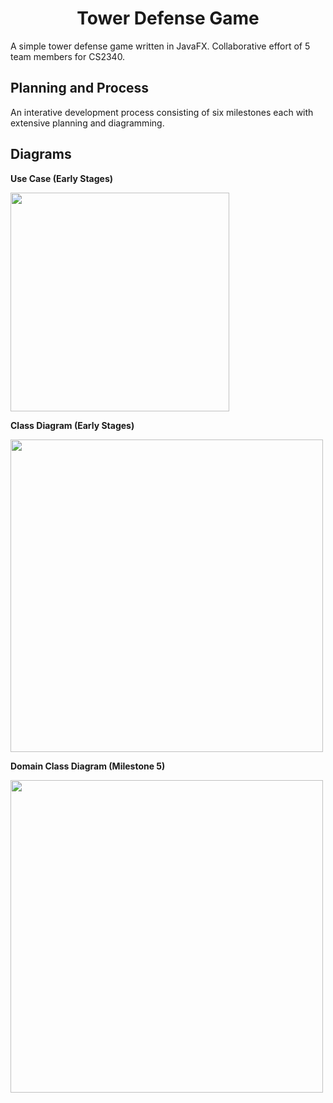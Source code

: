 <h1 align="center">
  Tower Defense Game
</h1>

A simple tower defense game written in JavaFX. Collaborative effort of 5 team members for CS2340.

## Planning and Process

An interative development process consisting of six milestones each with extensive planning and diagramming.

## Diagrams

**Use Case (Early Stages)**

<img src="https://user-images.githubusercontent.com/51475015/149680477-c4f469a8-a43f-4bbd-b70c-0b0a3b04c878.png" width="350" />

**Class Diagram (Early Stages)**

<img src="https://user-images.githubusercontent.com/51475015/149680395-764367e5-489a-44ed-a25c-4f16444f11cc.png" width="500" />

**Domain Class Diagram (Milestone 5)**

<img src="https://user-images.githubusercontent.com/51475015/149680331-52f3a9b0-8039-45f5-a163-80eea2b8c731.png" width="500" />
